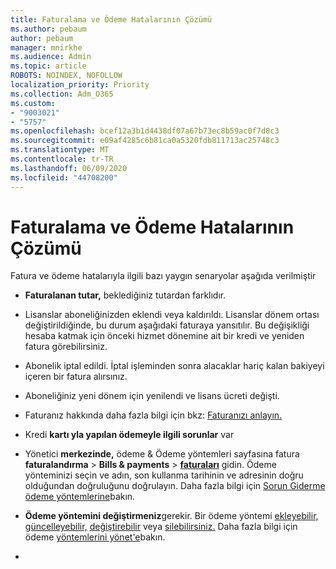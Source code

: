 ```yaml
---
title: Faturalama ve Ödeme Hatalarının Çözümü
ms.author: pebaum
author: pebaum
manager: mnirkhe
ms.audience: Admin
ms.topic: article
ROBOTS: NOINDEX, NOFOLLOW
localization_priority: Priority
ms.collection: Adm_O365
ms.custom:
- "9003021"
- "5757"
ms.openlocfilehash: bcef12a3b1d4438df07a67b73ec8b59ac0f7d8c3
ms.sourcegitcommit: e09af4285c6b81ca0a5320fdb811713ac25748c3
ms.translationtype: MT
ms.contentlocale: tr-TR
ms.lasthandoff: 06/09/2020
ms.locfileid: "44708200"
---
```

# <a name="resolving-billing-and-payment-errors"></a>Faturalama ve Ödeme Hatalarının Çözümü

Fatura ve ödeme hatalarıyla ilgili bazı yaygın senaryolar aşağıda verilmiştir

- **Faturalanan tutar,** beklediğiniz tutardan farklıdır.
- Lisanslar aboneliğinizden eklendi veya kaldırıldı. Lisanslar dönem ortası değiştirildiğinde, bu durum aşağıdaki faturaya yansıtılır. Bu değişikliği hesaba katmak için önceki hizmet dönemine ait bir kredi ve yeniden fatura görebilirsiniz.
- Abonelik iptal edildi. İptal işleminden sonra alacaklar hariç kalan bakiyeyi içeren bir fatura alırsınız.
- Aboneliğiniz yeni dönem için yenilendi ve lisans ücreti değişti.
- Faturanız hakkında daha fazla bilgi için bkz: [Faturanızı anlayın.](https://docs.microsoft.com/microsoft-365/commerce/billing-and-payments/understand-your-invoice2)
- Kredi **kartı yla yapılan ödemeyle ilgili sorunlar** var
- Yönetici **merkezinde,** ödeme & Ödeme yöntemleri sayfasına fatura **faturalandırma**   >   **Bills & payments**   >   **[faturaları](https://go.microsoft.com/fwlink/p/?linkid=2018806)** gidin. Ödeme yönteminizi seçin ve adın, son kullanma tarihinin ve adresinin doğru olduğundan doğruluğunu doğrulayın. Daha fazla bilgi için [Sorun Giderme ödeme yöntemlerine](https://docs.microsoft.com/microsoft-365/commerce/billing-and-payments/manage-payment-methods#troubleshoot-payment-methods)bakın.

- **Ödeme yöntemini değiştirmeniz**gerekir. Bir ödeme yöntemi [ekleyebilir,](https://docs.microsoft.com/microsoft-365/commerce/billing-and-payments/manage-payment-methods?view=o365-worldwide#add-a-payment-method) [güncelleyebilir,](https://docs.microsoft.com/microsoft-365/commerce/billing-and-payments/manage-payment-methods?view=o365-worldwide#update-payment-method-details) [değiştirebilir](https://docs.microsoft.com/microsoft-365/commerce/billing-and-payments/manage-payment-methods?view=o365-worldwide#replace-a-payment-method) veya [silebilirsiniz.](https://docs.microsoft.com/microsoft-365/commerce/billing-and-payments/manage-payment-methods?view=o365-worldwide#delete-a-payment-method) Daha fazla bilgi için ödeme [yöntemlerini yönet'e](https://docs.microsoft.com/microsoft-365/commerce/billing-and-payments/manage-payment-methods?view=o365-worldwide)bakın.
- 